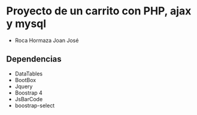 # Proyecto de un carrito con PHP, ajax y mysql

 - Roca Hormaza Joan José

## Dependencias

- DataTables
- BootBox
- Jquery
- Boostrap 4
- JsBarCode
- boostrap-select
